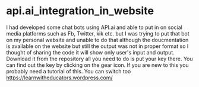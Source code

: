 # api.ai_integration_in_website

I had developed some chat bots using API.ai and able to put in on social media platforms such as Fb, Twitter, kik etc. but I was trying to put that bot on my personal website and unable to do that although the doucmentation is available on the website but still the output was not in proper format so I thought of sharing the code it will show only user's input and output. Download it from the repository all you need to do is put your key there. You can find out the key by clicking on the gear icon. If you are new to this you probably need a tutorial of this. You can switch too https://learnwitheducators.wordpress.com/ 
